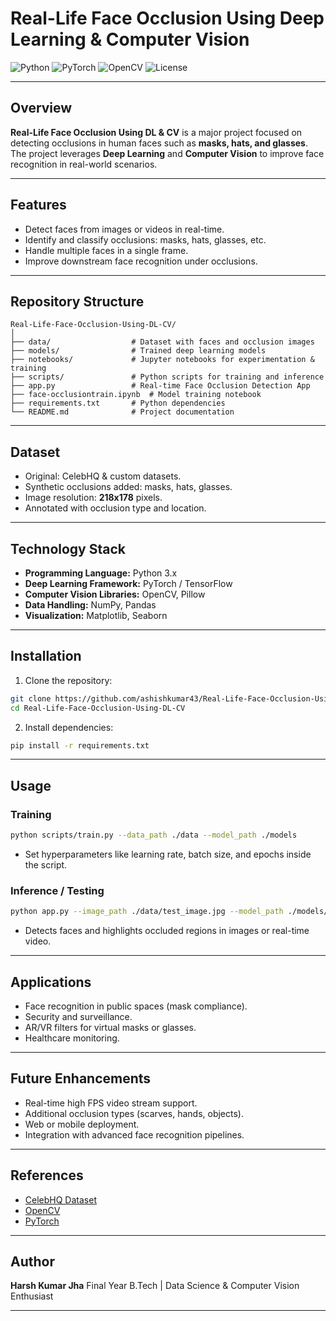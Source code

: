 # Real-Life Face Occlusion Using Deep Learning & Computer Vision

![Python](https://img.shields.io/badge/Python-3.10-blue)
![PyTorch](https://img.shields.io/badge/PyTorch-1.14-red)
![OpenCV](https://img.shields.io/badge/OpenCV-4.7.0-green)
![License](https://img.shields.io/badge/License-MIT-yellow)

---

## Overview

**Real-Life Face Occlusion Using DL & CV** is a major project focused on detecting occlusions in human faces such as **masks, hats, and glasses**. The project leverages **Deep Learning** and **Computer Vision** to improve face recognition in real-world scenarios.

---

## Features

* Detect faces from images or videos in real-time.
* Identify and classify occlusions: masks, hats, glasses, etc.
* Handle multiple faces in a single frame.
* Improve downstream face recognition under occlusions.

---

## Repository Structure

```
Real-Life-Face-Occlusion-Using-DL-CV/
│
├── data/                  # Dataset with faces and occlusion images
├── models/                # Trained deep learning models
├── notebooks/             # Jupyter notebooks for experimentation & training
├── scripts/               # Python scripts for training and inference
├── app.py                 # Real-time Face Occlusion Detection App
├── face-occlusiontrain.ipynb  # Model training notebook
├── requirements.txt       # Python dependencies
└── README.md              # Project documentation
```

---

## Dataset

* Original: CelebHQ & custom datasets.
* Synthetic occlusions added: masks, hats, glasses.
* Image resolution: **218x178** pixels.
* Annotated with occlusion type and location.

---

## Technology Stack

* **Programming Language:** Python 3.x
* **Deep Learning Framework:** PyTorch / TensorFlow
* **Computer Vision Libraries:** OpenCV, Pillow
* **Data Handling:** NumPy, Pandas
* **Visualization:** Matplotlib, Seaborn

---

## Installation

1. Clone the repository:

```bash
git clone https://github.com/ashishkumar43/Real-Life-Face-Occlusion-Using-DL-CV.git
cd Real-Life-Face-Occlusion-Using-DL-CV
```

2. Install dependencies:

```bash
pip install -r requirements.txt
```

---

## Usage

### Training

```bash
python scripts/train.py --data_path ./data --model_path ./models
```

* Set hyperparameters like learning rate, batch size, and epochs inside the script.

### Inference / Testing

```bash
python app.py --image_path ./data/test_image.jpg --model_path ./models/face_occlusion_model.pth
```

* Detects faces and highlights occluded regions in images or real-time video.

---

## Applications

* Face recognition in public spaces (mask compliance).
* Security and surveillance.
* AR/VR filters for virtual masks or glasses.
* Healthcare monitoring.

---

## Future Enhancements

* Real-time high FPS video stream support.
* Additional occlusion types (scarves, hands, objects).
* Web or mobile deployment.
* Integration with advanced face recognition pipelines.

---

## References

* [CelebHQ Dataset](https://github.com/some-dataset-link)
* [OpenCV](https://opencv.org/)
* [PyTorch](https://pytorch.org/)

---

## Author

**Harsh Kumar Jha**
Final Year B.Tech | Data Science & Computer Vision Enthusiast

---
